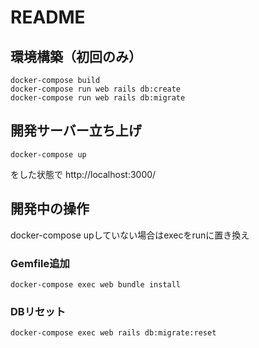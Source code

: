 # README

## 環境構築（初回のみ）
```
docker-compose build
docker-compose run web rails db:create
docker-compose run web rails db:migrate
```

## 開発サーバー立ち上げ
```
docker-compose up
```
をした状態で http://localhost:3000/

## 開発中の操作
docker-compose upしていない場合はexecをrunに置き換え
### Gemfile追加
```
docker-compose exec web bundle install
```
### DBリセット
```
docker-compose exec web rails db:migrate:reset
```
